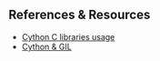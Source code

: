 
## References & Resources
 - [Cython C libraries usage](https://cython.readthedocs.io/en/latest/src/tutorial/clibraries.html)
 - [Cython & GIL](https://cython.readthedocs.io/en/latest/src/userguide/nogil.html)

